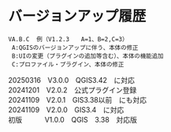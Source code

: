 # バージョンアップ履歴 
    VA.B.C  例（V1.2.3　　A=1、B=2,C=3）  
     A:QGISのバージョンアップに伴う、本体の修正  
     B:UIの変更（プラグインの追加等含む）、本体の機能追加  
     C:プロファイル・プラグイン、本体の修正  
     
20250316　V3.0.0　QGIS3.42　に対応  
20241201　V2.0.2　公式プラグイン登録  
20241109　V2.0.1　GIS3.38以前　にも対応  
20241109　V2.0.0　GIS3.4　に対応  
初版　　　 V1.0.0　QGIS　3.38　対応版
